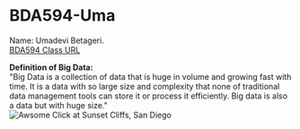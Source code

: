 # BDA594-Uma
Name: Umadevi Betageri.   
[BDA594 Class URL](https://sdsu.instructure.com/courses/79732) 
  
**Definition of Big Data:**    
"Big Data is a collection of data that is huge in volume and growing fast with time. It is a data with so large size and complexity that none of traditional data management tools can store it or process it efficiently. Big data is also a data but with huge size."    
![Awsome Click at Sunset Cliffs, San Diego](https://i.ibb.co/58H24sf/F03-F195-A-E3-DC-4-E4-A-9-D61-3398-B7206-A30.jpg)  
